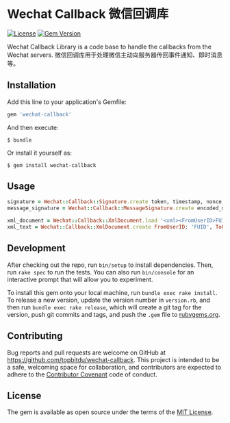 # Wechat Callback 微信回调库

[![License](https://img.shields.io/badge/license-MIT-green.svg)](http://opensource.org/licenses/MIT)
[![Gem Version](https://badge.fury.io/rb/wechat-callback.svg)](https://badge.fury.io/rb/wechat-callback)

Wechat Callback Library is a code base to handle the callbacks from the Wechat servers.
微信回调库用于处理微信主动向服务器传回事件通知、即时消息等。

## Installation

Add this line to your application's Gemfile:

```ruby
gem 'wechat-callback'
```

And then execute:

    $ bundle

Or install it yourself as:

    $ gem install wechat-callback

## Usage

```ruby
signature = Wechat::Callback::Signature.create token, timestamp, nonce, text_1, text_2, text_3
message_signature = Wechat::Callback::MessageSignature.create encoded_message, token, timestamp, nonce

xml_document = Wechat::Callback::XmlDocument.load '<xml><FromUserID>FUID</FromUserID></xml>'
xml_text = Wechat::Callback::XmlDocument.create FromUserID: 'FUID', ToUserID: 'TUID' # <xml><FromUserID>FUID</FromUserID><ToUserID>TUID</ToUserID></xml>
```

## Development

After checking out the repo, run `bin/setup` to install dependencies. Then, run `rake spec` to run the tests. You can also run `bin/console` for an interactive prompt that will allow you to experiment.

To install this gem onto your local machine, run `bundle exec rake install`. To release a new version, update the version number in `version.rb`, and then run `bundle exec rake release`, which will create a git tag for the version, push git commits and tags, and push the `.gem` file to [rubygems.org](https://rubygems.org).

## Contributing

Bug reports and pull requests are welcome on GitHub at https://github.com/topbitdu/wechat-callback. This project is intended to be a safe, welcoming space for collaboration, and contributors are expected to adhere to the [Contributor Covenant](http://contributor-covenant.org) code of conduct.


## License

The gem is available as open source under the terms of the [MIT License](http://opensource.org/licenses/MIT).

